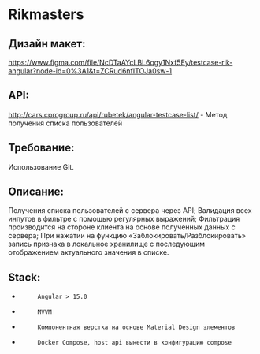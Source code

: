 # Rikmasters

## Дизайн макет:
https://www.figma.com/file/NcDTaAYcLBL6ogy1Nxf5Ey/testcase-rik-angular?node-id=0%3A1&t=ZCRud6nfITOJa0sw-1
 
## API:
http://cars.cprogroup.ru/api/rubetek/angular-testcase-list/ - Метод получения списка пользователей
 
## Требование:
Использование Git.
 
## Описание:
Получения списка пользователей с сервера через API;
Валидация всех инпутов в фильтре c помощью регулярных выражений;
Фильтрация производится на стороне клиента на основе полученных данных с сервера;
При нажатии на функцию «Заблокировать/Разблокировать» запись признака в локальное хранилище с последующим отображением актуального значения в списке.
 
## Stack:
-          Angular > 15.0
-          MVVM
-          Компонентная верстка на основе Material Design элементов
-          Docker Compose, host api вынести в конфигурацию сompose
